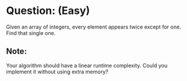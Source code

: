 # Question: (Easy)

Given an array of integers, every element appears twice except for one. Find that single one.

## Note:

Your algorithm should have a linear runtime complexity. Could you implement it without using extra memory?